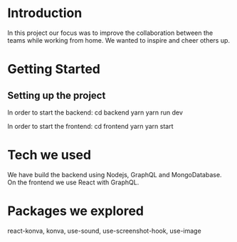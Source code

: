 # Introduction

In this project our focus was to improve the collaboration between the teams while working from home. We wanted to inspire and cheer others up.

# Getting Started

## Setting up the project

In order to start the backend:
cd backend
yarn
yarn run dev

In order to start the frontend:
cd frontend
yarn
yarn start

# Tech we used

We have build the backend using Nodejs, GraphQL and MongoDatabase. On the frontend we use React with GraphQL.

# Packages we explored

react-konva, konva, use-sound, use-screenshot-hook, use-image
